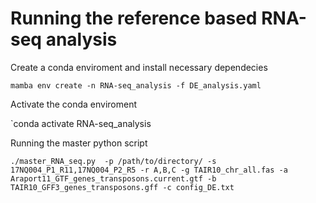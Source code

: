 # Running the reference based RNA-seq analysis

Create a conda enviroment and install necessary dependecies

`mamba env create -n RNA-seq_analysis -f DE_analysis.yaml`

Activate the conda enviroment

`conda activate RNA-seq_analysis

Running the master python script

`./master_RNA_seq.py  -p /path/to/directory/ -s 17NQ004_P1_R11,17NQ004_P2_R5 -r A,B,C -g TAIR10_chr_all.fas -a Araport11_GTF_genes_transposons.current.gtf -b TAIR10_GFF3_genes_transposons.gff -c config_DE.txt`


